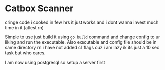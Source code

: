 # Catbox Scanner

cringe code i cooked in few hrs it just works and i dont wanna invest much time in it (atlest rn)

Simple to use just build it using `go build` command and change config to ur liking and run the executable. Also executable and config file should be in same directory rn i have not added cli flags cuz i am lazy ik its just a 10 sec task but who cares.

I am now using postgresql so setup a server first